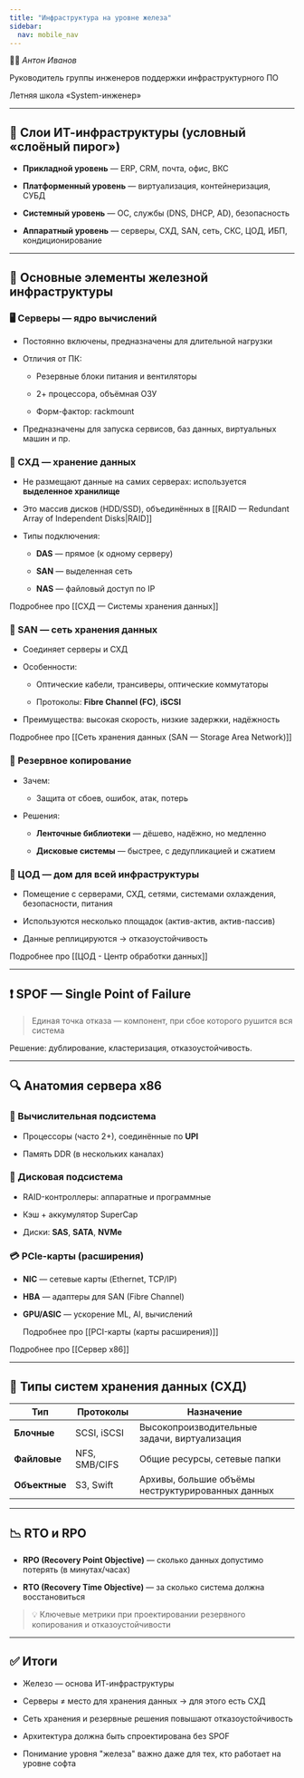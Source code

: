 ```yaml
---
title: "Инфраструктура на уровне железа"
sidebar:
  nav: mobile_nav
---
```


👨‍🏫 *Антон Иванов*

Руководитель группы инженеров поддержки инфраструктурного ПО

Летняя школа «System-инженер»

---

## 📐 Слои ИТ-инфраструктуры (условный «слоёный пирог»)

- **Прикладной уровень** — ERP, CRM, почта, офис, ВКС

- **Платформенный уровень** — виртуализация, контейнеризация, СУБД

- **Системный уровень** — ОС, службы (DNS, DHCP, AD), безопасность

- **Аппаратный уровень** — серверы, СХД, SAN, сеть, СКС, ЦОД, ИБП, кондиционирование

---

## 🔧 Основные элементы железной инфраструктуры

### 🖥️ Серверы — ядро вычислений

- Постоянно включены, предназначены для длительной нагрузки

- Отличия от ПК:

  - Резервные блоки питания и вентиляторы

  - 2+ процессора, объёмная ОЗУ

  - Форм-фактор: rackmount

- Предназначены для запуска сервисов, баз данных, виртуальных машин и пр.

### 💽 СХД — хранение данных

- Не размещают данные на самих серверах: используется **выделенное хранилище**

- Это массив дисков (HDD/SSD), объединённых в [[RAID — Redundant Array of Independent Disks|RAID]]

- Типы подключения:

  - **DAS** — прямое (к одному серверу)

  - **SAN** — выделенная сеть

  - **NAS** — файловый доступ по IP

Подробнее про [[СХД — Системы хранения данных]]

### 🔗 SAN — сеть хранения данных

- Соединяет серверы и СХД

- Особенности:

  - Оптические кабели, трансиверы, оптические коммутаторы

  - Протоколы: **Fibre Channel (FC)**, **iSCSI**

- Преимущества: высокая скорость, низкие задержки, надёжность

Подробнее про [[Сеть хранения данных (SAN — Storage Area Network)]]

### 🔁 Резервное копирование

- Зачем:

  - Защита от сбоев, ошибок, атак, потерь

- Решения:

  - **Ленточные библиотеки** — дёшево, надёжно, но медленно

  - **Дисковые системы** — быстрее, с дедупликацией и сжатием

### 🏢 ЦОД — дом для всей инфраструктуры

- Помещение с серверами, СХД, сетями, системами охлаждения, безопасности, питания

- Используются несколько площадок (актив-актив, актив-пассив)

- Данные реплицируются → отказоустойчивость

Подробнее про [[ЦОД - Центр обработки данных]]

---

## ❗ SPOF — Single Point of Failure

> Единая точка отказа — компонент, при сбое которого рушится вся система

Решение: дублирование, кластеризация, отказоустойчивость.

---

## 🔍 Анатомия сервера x86

### 🧠 Вычислительная подсистема

- Процессоры (часто 2+), соединённые по **UPI**

- Память DDR (в нескольких каналах)

### 💾 Дисковая подсистема

- RAID-контроллеры: аппаратные и программные

- Кэш + аккумулятор SuperCap

- Диски: **SAS**, **SATA**, **NVMe**

### 💳 PCIe-карты (расширения)

- **NIC** — сетевые карты (Ethernet, TCP/IP)

- **HBA** — адаптеры для SAN (Fibre Channel)

- **GPU/ASIC** — ускорение ML, AI, вычислений

  Подробнее про [[PCI-карты (карты расширения)]]

Подробнее про [[Сервер x86]]

---

## 💾 Типы систем хранения данных (СХД)

| Тип        | Протоколы      | Назначение                                      |
|------------|----------------|-------------------------------------------------|
| **Блочные**  | SCSI, iSCSI     | Высокопроизводительные задачи, виртуализация    |
| **Файловые** | NFS, SMB/CIFS   | Общие ресурсы, сетевые папки                    |
| **Объектные**| S3, Swift       | Архивы, большие объёмы неструктурированных данных |

---

## 📉 RTO и RPO

- **RPO (Recovery Point Objective)** — сколько данных допустимо потерять (в минутах/часах)

- **RTO (Recovery Time Objective)** — за сколько система должна восстановиться

> 💡 Ключевые метрики при проектировании резервного копирования и отказоустойчивости

---

## ✅ Итоги

- Железо — основа ИТ-инфраструктуры

- Серверы ≠ место для хранения данных → для этого есть СХД

- Сеть хранения и резервные решения повышают отказоустойчивость

- Архитектура должна быть спроектирована без SPOF

- Понимание уровня "железа" важно даже для тех, кто работает на уровне софта

